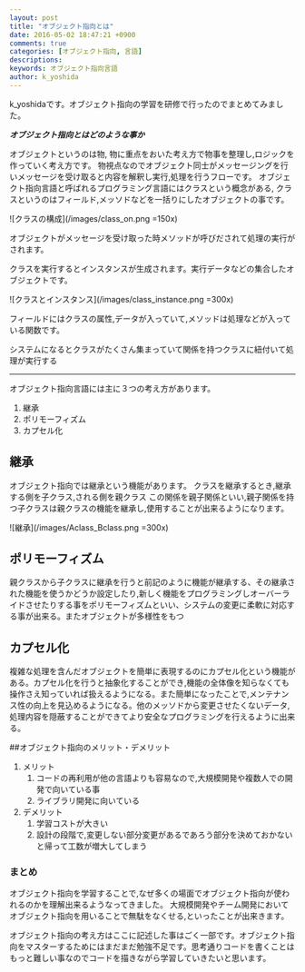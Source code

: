```yaml
---
layout: post
title: "オブジェクト指向とは"
date: 2016-05-02 18:47:21 +0900
comments: true
categories: [オブジェクト指向, 言語]
descriptions: 
keywords: オブジェクト指向言語
author: k_yoshida
---
```

k&#95;yoshidaです。オブジェクト指向の学習を研修で行ったのでまとめてみました。

***オブジェクト指向とはどのような事か***

<!-- more -->
オブジェクトというのは物, 物に重点をおいた考え方で物事を整理し,ロジックを作っていく考え方です。
物視点なのでオブジェクト同士がメッセージングを行いメッセージを受け取ると内容を解釈し実行,処理を行うフローです。
オブジェクト指向言語と呼ばれるプログラミング言語にはクラスという概念がある,
クラスというのはフィールド,メッソドなどを一括りにしたオブジェクトの事です。

![クラスの構成](/images/class_on.png =150x)

オブジェクトがメッセージを受け取った時メソッドが呼びだされて処理の実行がされます。

クラスを実行するとインスタンスが生成されます。実行データなどの集合したオブジェクトです。  

![クラスとインスタンス](/images/class_instance.png =300x)

フィールドにはクラスの属性,データが入っていて,メソッドは処理などが入っている関数です。

システムになるとクラスがたくさん集まっていて関係を持つクラスに紐付いて処理が実行する

--- 
オブジェクト指向言語には主に３つの考え方があります。

1. 継承
1. ポリモーフィズム
1. カプセル化


## 継承

オブジェクト指向では継承という機能があります。
クラスを継承するとき,継承する側を子クラス,される側を親クラス この関係を親子関係といい,親子関係を持つ子クラスは親クラスの機能を継承し,使用することが出来るようになります。

![継承](/images/Aclass_Bclass.png =300x)  

## ポリモーフィズム
親クラスから子クラスに継承を行うと前記のように機能が継承する、その継承された機能を使うかどうか設定したり,新しく機能をプログラミングしオーバーライドさせたりする事をポリモーフィズムといい、システムの変更に柔軟に対応する事が出来る。またオブジェクトが多様性をもつ


## カプセル化
複雑な処理を含んだオブジェクトを簡単に表現するのにカプセル化という機能がある。カプセル化を行うと抽象化することができ,機能の全体像を知らなくても操作さえ知っていれば扱えるようになる。また簡単になったことで,メンテナンス性の向上を見込めるようになる。他のメッソドから変更させたくないデータ,処理内容を隠蔽することができてより安全なプログラミングを行えるように出来る。


##オブジェクト指向のメリット・デメリット

1. メリット
	1. コードの再利用が他の言語よりも容易なので,大規模開発や複数人での開発で向いている事
	1. ライブラリ開発に向いている
1. デメリット
	1. 学習コストが大きい
	1. 設計の段階で,変更しない部分変更があるであろう部分を決めておかないと帰って工数が増大してしまう


### まとめ

オブジェクト指向を学習することで,なぜ多くの場面でオブジェクト指向が使われるのかを理解出来るようなってきました。
大規模開発やチーム開発においてオブジェクト指向を用いることで無駄をなくせる,といったことが出来きます。

オブジェクト指向の考え方はここに記述した事はごく一部です。オブジェクト指向をマスターするためにはまだまだ勉強不足です。思考通りコードを書くことはもっと難しい事なのでコードを描きながら学習していきたいと思います。
